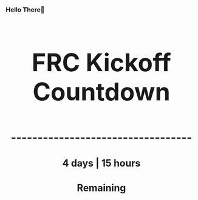### Hello There👋

<!---START-TIMER--->
<h3 align='center' style='font-size: 64px;'>FRC Kickoff Countdown</h3>
<h3 align='center' style='font-size: 30px;'>----------------------------------</h3>
<h3 align='center' style='font-size: 25px;'>4 days | 15 hours</h3>
<h3 align='center' style='font-size: 25px;'>Remaining</h3>
<!---END-TIMER--->
